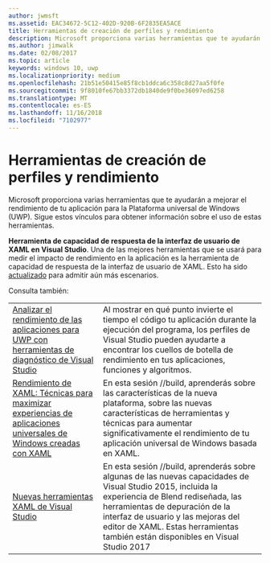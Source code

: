 ```yaml
---
author: jwmsft
ms.assetid: EAC34672-5C12-402D-920B-6F2835EA5ACE
title: Herramientas de creación de perfiles y rendimiento
description: Microsoft proporciona varias herramientas que te ayudarán a mejorar el rendimiento de tu aplicación para la Plataforma universal de Windows (UWP).
ms.author: jimwalk
ms.date: 02/08/2017
ms.topic: article
keywords: windows 10, uwp
ms.localizationpriority: medium
ms.openlocfilehash: 21b51e50415e85f8cb1ddca6c358c8d27aa5f0fe
ms.sourcegitcommit: 9f8010fe67bb3372db1840de9f0be36097ed6258
ms.translationtype: MT
ms.contentlocale: es-ES
ms.lasthandoff: 11/16/2018
ms.locfileid: "7102977"
---
```

# <a name="tools-for-profiling-and-performance"></a>Herramientas de creación de perfiles y rendimiento


Microsoft proporciona varias herramientas que te ayudarán a mejorar el rendimiento de tu aplicación para la Plataforma universal de Windows (UWP). Sigue estos vínculos para obtener información sobre el uso de estas herramientas.

**Herramienta de capacidad de respuesta de la interfaz de usuario de XAML en Visual Studio**. Una de las mejores herramientas que se usará para medir el impacto de rendimiento en la aplicación es la herramienta de capacidad de respuesta de la interfaz de usuario de XAML. Esto ha sido [actualizado](http://blogs.msdn.com/b/wpf/archive/2015/01/14/new-ui-performance-analysis-tool-for-wpf-applications.aspx) para admitir aún más escenarios.

Consulta también:

|           |             |
|-----------|-------------|
| [Analizar el rendimiento de las aplicaciones para UWP con herramientas de diagnóstico de Visual Studio](https://msdn.microsoft.com/library/windows/apps/xaml/hh696636.aspx) | Al mostrar en qué punto invierte el tiempo el código tu aplicación durante la ejecución del programa, los perfiles de Visual Studio pueden ayudarte a encontrar los cuellos de botella de rendimiento en tus aplicaciones, funciones y algoritmos. |
| [Rendimiento de XAML: Técnicas para maximizar experiencias de aplicaciones universales de Windows creadas con XAML](https://channel9.msdn.com/Events/Build/2015/3-698) | En esta sesión //build, aprenderás sobre las características de la nueva plataforma, sobre las nuevas características de herramientas y técnicas para aumentar significativamente el rendimiento de tu aplicación universal de Windows basada en XAML. |
| [Nuevas herramientas XAML de Visual Studio](https://channel9.msdn.com/Events/Build/2015/2-697) | En esta sesión //build, aprenderás sobre algunas de las nuevas capacidades de Visual Studio 2015, incluida la experiencia de Blend rediseñada, las herramientas de depuración de la interfaz de usuario y las mejoras del editor de XAML. Estas herramientas también están disponibles en Visual Studio 2017 |
